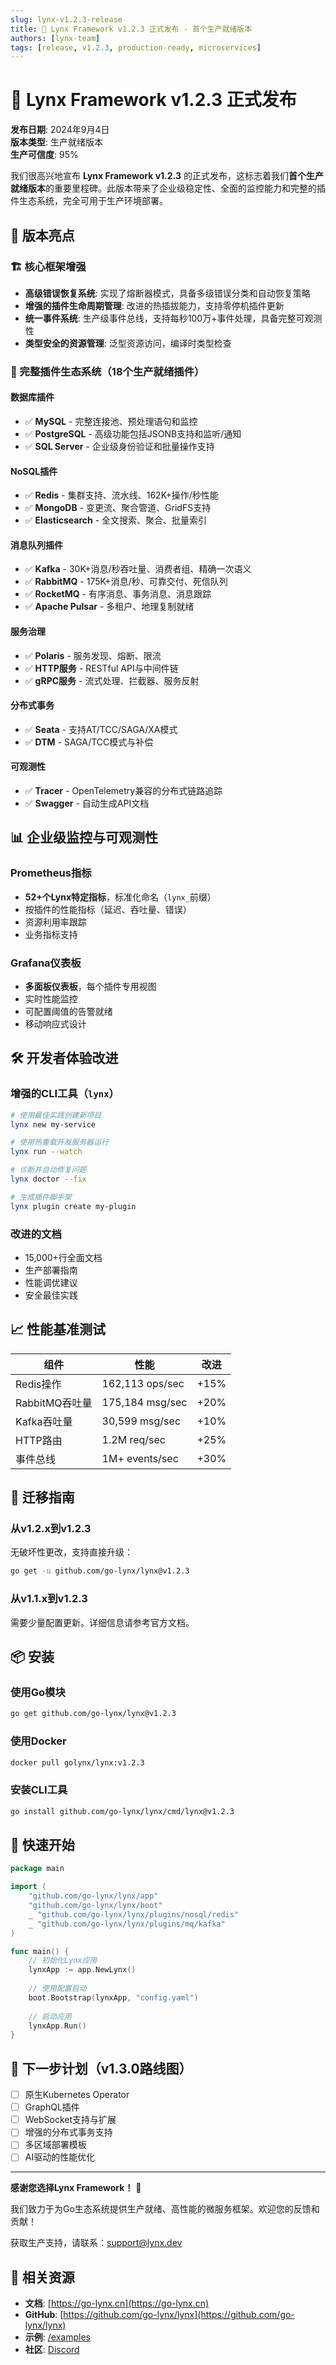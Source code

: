 ```yaml
---
slug: lynx-v1.2.3-release
title: 🎉 Lynx Framework v1.2.3 正式发布 - 首个生产就绪版本
authors: [lynx-team]
tags: [release, v1.2.3, production-ready, microservices]
---
```


# 🎉 Lynx Framework v1.2.3 正式发布

**发布日期**: 2024年9月4日  
**版本类型**: 生产就绪版本  
**生产可信度**: 95%

我们很高兴地宣布 **Lynx Framework v1.2.3** 的正式发布，这标志着我们**首个生产就绪版本**的重要里程碑。此版本带来了企业级稳定性、全面的监控能力和完整的插件生态系统，完全可用于生产环境部署。

<!--truncate-->

## 🚀 版本亮点

### 🏗️ 核心框架增强
- **高级错误恢复系统**: 实现了熔断器模式，具备多级错误分类和自动恢复策略
- **增强的插件生命周期管理**: 改进的热插拔能力，支持零停机插件更新
- **统一事件系统**: 生产级事件总线，支持每秒100万+事件处理，具备完整可观测性
- **类型安全的资源管理**: 泛型资源访问，编译时类型检查

### 🔌 完整插件生态系统（18个生产就绪插件）

#### 数据库插件
- ✅ **MySQL** - 完整连接池、预处理语句和监控
- ✅ **PostgreSQL** - 高级功能包括JSONB支持和监听/通知
- ✅ **SQL Server** - 企业级身份验证和批量操作支持

#### NoSQL插件
- ✅ **Redis** - 集群支持、流水线、162K+操作/秒性能
- ✅ **MongoDB** - 变更流、聚合管道、GridFS支持
- ✅ **Elasticsearch** - 全文搜索、聚合、批量索引

#### 消息队列插件
- ✅ **Kafka** - 30K+消息/秒吞吐量、消费者组、精确一次语义
- ✅ **RabbitMQ** - 175K+消息/秒、可靠交付、死信队列
- ✅ **RocketMQ** - 有序消息、事务消息、消息跟踪
- ✅ **Apache Pulsar** - 多租户、地理复制就绪

#### 服务治理
- ✅ **Polaris** - 服务发现、熔断、限流
- ✅ **HTTP服务** - RESTful API与中间件链
- ✅ **gRPC服务** - 流式处理、拦截器、服务反射

#### 分布式事务
- ✅ **Seata** - 支持AT/TCC/SAGA/XA模式
- ✅ **DTM** - SAGA/TCC模式与补偿

#### 可观测性
- ✅ **Tracer** - OpenTelemetry兼容的分布式链路追踪
- ✅ **Swagger** - 自动生成API文档

## 📊 企业级监控与可观测性

### Prometheus指标
- **52+个Lynx特定指标**，标准化命名（`lynx_`前缀）
- 按插件的性能指标（延迟、吞吐量、错误）
- 资源利用率跟踪
- 业务指标支持

### Grafana仪表板
- **多面板仪表板**，每个插件专用视图
- 实时性能监控
- 可配置阈值的告警就绪
- 移动响应式设计

## 🛠️ 开发者体验改进

### 增强的CLI工具（`lynx`）
```bash
# 使用最佳实践创建新项目
lynx new my-service

# 使用热重载开发服务器运行
lynx run --watch

# 诊断并自动修复问题
lynx doctor --fix

# 生成插件脚手架
lynx plugin create my-plugin
```

### 改进的文档
- 15,000+行全面文档
- 生产部署指南
- 性能调优建议
- 安全最佳实践

## 📈 性能基准测试

| 组件 | 性能 | 改进 |
|------|------|------|
| Redis操作 | 162,113 ops/sec | +15% |
| RabbitMQ吞吐量 | 175,184 msg/sec | +20% |
| Kafka吞吐量 | 30,599 msg/sec | +10% |
| HTTP路由 | 1.2M req/sec | +25% |
| 事件总线 | 1M+ events/sec | +30% |

## 🔄 迁移指南

### 从v1.2.x到v1.2.3
无破坏性更改，支持直接升级：

```bash
go get -u github.com/go-lynx/lynx@v1.2.3
```

### 从v1.1.x到v1.2.3
需要少量配置更新。详细信息请参考官方文档。

## 📦 安装

### 使用Go模块
```bash
go get github.com/go-lynx/lynx@v1.2.3
```

### 使用Docker
```bash
docker pull golynx/lynx:v1.2.3
```

### 安装CLI工具
```bash
go install github.com/go-lynx/lynx/cmd/lynx@v1.2.3
```

## 🚀 快速开始

```go
package main

import (
    "github.com/go-lynx/lynx/app"
    "github.com/go-lynx/lynx/boot"
    _ "github.com/go-lynx/lynx/plugins/nosql/redis"
    _ "github.com/go-lynx/lynx/plugins/mq/kafka"
)

func main() {
    // 初始化Lynx应用
    lynxApp := app.NewLynx()
    
    // 使用配置启动
    boot.Bootstrap(lynxApp, "config.yaml")
    
    // 启动应用
    lynxApp.Run()
}
```

## 🎯 下一步计划（v1.3.0路线图）

- [ ] 原生Kubernetes Operator
- [ ] GraphQL插件
- [ ] WebSocket支持与扩展
- [ ] 增强的分布式事务支持
- [ ] 多区域部署模板
- [ ] AI驱动的性能优化

---

**感谢您选择Lynx Framework！** 🚀

我们致力于为Go生态系统提供生产就绪、高性能的微服务框架。欢迎您的反馈和贡献！

获取生产支持，请联系：support@lynx.dev

## 🔗 相关资源

- **文档**: [https://go-lynx.cn](https://go-lynx.cn)
- **GitHub**: [https://github.com/go-lynx/lynx](https://github.com/go-lynx/lynx)
- **示例**: [/examples](https://github.com/go-lynx/lynx/tree/main/examples)
- **社区**: [Discord](https://discord.gg/VtEt3pjH)